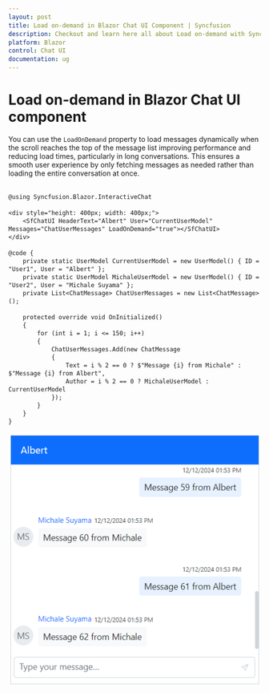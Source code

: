 ```yaml
---
layout: post
title: Load on-demand in Blazor Chat UI Component | Syncfusion
description: Checkout and learn here all about Load on-demand with Syncfusion Blazor Chat UI component in Blazor Server App and Blazor WebAssembly App.
platform: Blazor
control: Chat UI
documentation: ug
---
```


# Load on-demand in Blazor Chat UI component

You can use the `LoadOnDemand` property to load messages dynamically when the scroll reaches the top of the message list improving performance and reducing load times, particularly in long conversations. This ensures a smooth user experience by only fetching messages as needed rather than loading the entire conversation at once. 

```cshtml

@using Syncfusion.Blazor.InteractiveChat

<div style="height: 400px; width: 400px;">
    <SfChatUI HeaderText="Albert" User="CurrentUserModel" Messages="ChatUserMessages" LoadOnDemand="true"></SfChatUI>
</div>

@code {
    private static UserModel CurrentUserModel = new UserModel() { ID = "User1", User = "Albert" };
    private static UserModel MichaleUserModel = new UserModel() { ID = "User2", User = "Michale Suyama" };
    private List<ChatMessage> ChatUserMessages = new List<ChatMessage>();

    protected override void OnInitialized()
    {
        for (int i = 1; i <= 150; i++)
        {
            ChatUserMessages.Add(new ChatMessage
            {
                Text = i % 2 == 0 ? $"Message {i} from Michale" : $"Message {i} from Albert",
                Author = i % 2 == 0 ? MichaleUserModel : CurrentUserModel
            });
        }
    }
}

```

![Blazor Chat UI LoadOnDemand](./images/load-on-demand.png)